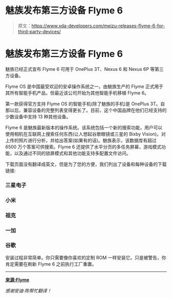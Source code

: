 # 魅族发布第三方设备 Flyme 6

> 原文：<https://www.xda-developers.com/meizu-releases-flyme-6-for-third-party-devices/>

# 魅族发布第三方设备 Flyme 6

魅族已经正式宣布 Flyme 6 可用于 OnePlus 3T、Nexus 6 和 Nexus 6P 等第三方设备。

Flyme OS 是中国最受欢迎的安卓操作系统之一。由魅族生产的 Flyme 正式用于其所有智能手机产品，但最近该公司开始为其他智能手机移植 Flyme 6。

第一款获得官方支持 Flyme OS 的智能手机(除了魅族的手机)是 OnePlus 3T。自那以后，兼容设备的完整列表变得更长了。目前，这个中国品牌在他们已经支持的少数设备中支持 13 种其他设备。

Flyme 6 是魅族最新版本的操作系统。该系统包括一个新的搜索功能，用户可以使用相机在互联网上搜索任何东西(让人想起谷歌眼镜或三星的 Bixby Vision)。对上传的照片进行分析，并给出答案(如果有的话)。魅族表示，该数据库有超过 6500 万个答案可供搜索。Flyme 6 还提供了水平分页的多任务屏幕，游戏模式功能，以及通过不同的锁屏模式和其他功能支持多配置文件访问。

下载页面没有翻译成英文，但是为了您的方便，我们列出了设备和每种设备的下载链接:

### 三星电子

### 小米

### 祖克

### 一加

### 谷歌

安装过程非常简单。你只需要像你喜欢的定制 ROM 一样安装它。只是被警告，你肯定需要在刷新 Flyme 6 之前执行工厂重置。

* * *

[**来源:Flyme**](http://www.flyme.cn/firmware.html)

*感谢安迪·陈帮忙翻译！*